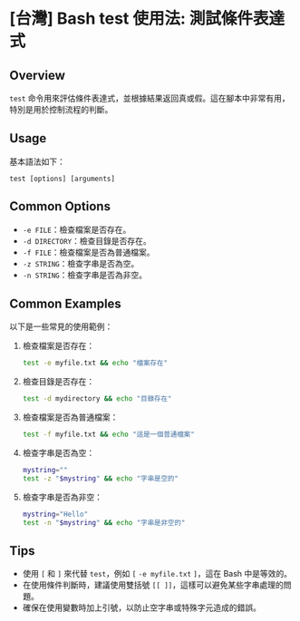 # [台灣] Bash test 使用法: 測試條件表達式

## Overview
`test` 命令用來評估條件表達式，並根據結果返回真或假。這在腳本中非常有用，特別是用於控制流程的判斷。

## Usage
基本語法如下：
```
test [options] [arguments]
```

## Common Options
- `-e FILE`：檢查檔案是否存在。
- `-d DIRECTORY`：檢查目錄是否存在。
- `-f FILE`：檢查檔案是否為普通檔案。
- `-z STRING`：檢查字串是否為空。
- `-n STRING`：檢查字串是否為非空。

## Common Examples
以下是一些常見的使用範例：

1. 檢查檔案是否存在：
   ```bash
   test -e myfile.txt && echo "檔案存在"
   ```

2. 檢查目錄是否存在：
   ```bash
   test -d mydirectory && echo "目錄存在"
   ```

3. 檢查檔案是否為普通檔案：
   ```bash
   test -f myfile.txt && echo "這是一個普通檔案"
   ```

4. 檢查字串是否為空：
   ```bash
   mystring=""
   test -z "$mystring" && echo "字串是空的"
   ```

5. 檢查字串是否為非空：
   ```bash
   mystring="Hello"
   test -n "$mystring" && echo "字串是非空的"
   ```

## Tips
- 使用 `[` 和 `]` 來代替 `test`，例如 `[` `-e myfile.txt` `]`，這在 Bash 中是等效的。
- 在使用條件判斷時，建議使用雙括號 `[[ ]]`，這樣可以避免某些字串處理的問題。
- 確保在使用變數時加上引號，以防止空字串或特殊字元造成的錯誤。